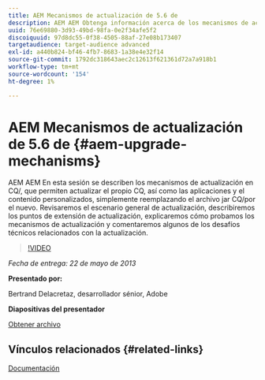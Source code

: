 ```yaml
---
title: AEM Mecanismos de actualización de 5.6 de
description: AEM AEM Obtenga información acerca de los mecanismos de actualización en CQ/, que permiten actualizar el propio CQ, así como las aplicaciones y el contenido personalizados, simplemente reemplazando el archivo CQ/JAR por el nuevo. Revisaremos el escenario general de actualización, describiremos los puntos de extensión de actualización, explicaremos cómo probamos los mecanismos de actualización y comentaremos algunos de los desafíos técnicos relacionados con la actualización.
uuid: 76e69880-3d93-49bd-98fa-0e2f34afe5f2
discoiquuid: 97d8dc55-0f38-4505-88af-27e08b173407
targetaudience: target-audience advanced
exl-id: a440b824-bf46-4fb7-8683-1a38e4e32f14
source-git-commit: 1792dc318643aec2c12613f621361d72a7a918b1
workflow-type: tm+mt
source-wordcount: '154'
ht-degree: 1%

---
```


# AEM Mecanismos de actualización de 5.6 de {#aem-upgrade-mechanisms}

AEM AEM En esta sesión se describen los mecanismos de actualización en CQ/, que permiten actualizar el propio CQ, así como las aplicaciones y el contenido personalizados, simplemente reemplazando el archivo jar CQ/por el nuevo. Revisaremos el escenario general de actualización, describiremos los puntos de extensión de actualización, explicaremos cómo probamos los mecanismos de actualización y comentaremos algunos de los desafíos técnicos relacionados con la actualización.

>[!VIDEO](https://video.tv.adobe.com/v/19576/?quality=9)

*Fecha de entrega: 22 de mayo de 2013*

**Presentado por:**

Bertrand Delacretaz, desarrollador sénior, Adobe

**Diapositivas del presentador**

[Obtener archivo](assets/cqgems-bdelacretaz-cq-upgrades-2013-05-22.pdf)

## Vínculos relacionados {#related-links}

[Documentación](https://docs.adobe.com/docs/en/cq/current/deploying/upgrading.html)

<!--
[Get back to the Overview](https://helpx.adobe.com/experience-manager/kt/eseminars/gems/aem-index.html)
-->
